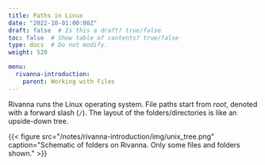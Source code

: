 ```yaml
---
title: Paths in Linux
date: "2022-10-01:00:00Z"
draft: false  # Is this a draft? true/false
toc: false  # Show table of contents? true/false
type: docs  # Do not modify.
weight: 520

menu:
  rivanna-introduction:
    parent: Working with Files
---
```


Rivanna runs the Linux operating system.  File paths start from _root_, denoted with a forward slash (`/`).  The layout of the folders/directories is like an upside-down tree.

{{< figure src="/notes/rivanna-introduction/img/unix_tree.png" caption="Schematic of folders on Rivanna. Only some files and folders shown." >}}
